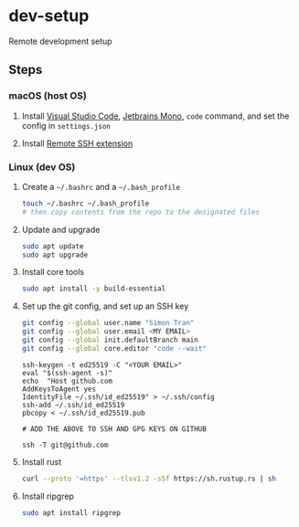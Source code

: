 # dev-setup

Remote development setup

## Steps

### macOS (host OS)

1. Install [Visual Studio Code](https://code.visualstudio.com/), [Jetbrains Mono](https://www.jetbrains.com/lp/mono/), `code` command, and set the config in `settings.json`

2. Install [Remote SSH extension](https://marketplace.visualstudio.com/items?itemName=ms-vscode-remote.remote-ssh)

### Linux (dev OS)

1. Create a `~/.bashrc` and a `~/.bash_profile`

   ```sh
   touch ~/.bashrc ~/.bash_profile
   # then copy contents from the repo to the designated files
   ```

3. Update and upgrade

   ```sh
   sudo apt update
   sudo apt upgrade
   ```

4. Install core tools

   ```sh
   sudo apt install -y build-essential
   ```

5. Set up the git config, and set up an SSH key

   ```sh
   git config --global user.name "Simon Tran"
   git config --global user.email <MY EMAIL>
   git config --global init.defaultBranch main
   git config --global core.editor "code --wait"
   ```

   ```
   ssh-keygen -t ed25519 -C "<YOUR EMAIL>"
   eval "$(ssh-agent -s)"
   echo  "Host github.com
   AddKeysToAgent yes
   IdentityFile ~/.ssh/id_ed25519" > ~/.ssh/config
   ssh-add ~/.ssh/id_ed25519
   pbcopy < ~/.ssh/id_ed25519.pub
   
   # ADD THE ABOVE TO SSH AND GPG KEYS ON GITHUB

   ssh -T git@github.com
   ```

6. Install rust

   ```sh
   curl --proto '=https' --tlsv1.2 -sSf https://sh.rustup.rs | sh
   ```

7. Install ripgrep

   ```sh
   sudo apt install ripgrep
   ```




